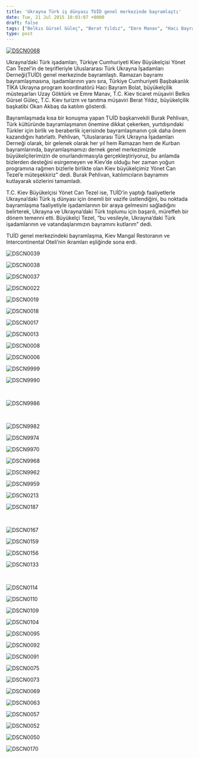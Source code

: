 ```yaml
---
title: 'Ukrayna Türk iş dünyası TUİD genel merkezinde bayramlaştı'
date: Tue, 21 Jul 2015 10:03:07 +0000
draft: false
tags: ["Belkıs Gürsel Güleç", "Berat Yıldız", "Emre Manav", "Hacı Bayram Bolat", "okan akbaş", "ramazan bayramı", "TUİD (Türk Ukrayna İşadamları Derneği)", "Ukrayna Türk İş Dünyası", "Ukrayna'da Bayram", "Ukrayna'da Ramazan", "Uzay Göktürk", "Yönet Can Tezel"]
type: post
---
```


[![DSCN0068](http://burakpehlivan.org/wp-content/uploads/2015/07/DSCN0068.jpg)](http://burakpehlivan.org/wp-content/uploads/2015/07/DSCN0068.jpg)

Ukrayna’daki Türk işadamları, Türkiye Cumhuriyeti Kiev Büyükelçisi Yönet Can Tezel’in de teşrifleriyle Uluslararası Türk Ukrayna İşadamları Derneği(TUİD) genel merkezinde bayramlaştı. Ramazan bayramı bayramlaşmasına, işadamlarının yanı sıra, Türkiye Cumhuriyeti Başbakanlık TİKA Ukrayna program koordinatörü Hacı Bayram Bolat, büyükelçilik müsteşarları Uzay Göktürk ve Emre Manav, T.C. Kiev ticaret müşaviri Belkıs Gürsel Güleç, T.C. Kiev turizm ve tanıtma müşaviri Berat Yıldız, büyükelçilik başkatibi Okan Akbaş da katılım gösterdi.

Bayramlaşmada kısa bir konuşma yapan TUİD başkanvekili Burak Pehlivan, Türk kültüründe bayramlaşmanın önemine dikkat çekerken, yurtdışındaki Türkler için birlik ve beraberlik içerisinde bayramlaşmanın çok daha önem kazandığını hatırlattı. Pehlivan, “Uluslararası Türk Ukrayna İşadamları Derneği olarak, bir gelenek olarak her yıl hem Ramazan hem de Kurban bayramlarında, bayramlaşmamızı dernek genel merkezimizde büyükelçilerimizin de onurlandırmasıyla gerçekleştiriyoruz, bu anlamda bizlerden desteğini esirgemeyen ve Kiev’de olduğu her zaman yoğun programına rağmen bizlerle birlikte olan Kiev büyükelçimiz Yönet Can Tezel’e müteşekkiriz” dedi. Burak Pehlivan, katılımcıların bayramını kutlayarak sözlerini tamamladı.

T.C. Kiev Büyükelçisi Yönet Can Tezel ise, TUİD’in yaptığı faaliyetlerle Ukrayna’daki Türk iş dünyası için önemli bir vazife üstlendiğini, bu noktada bayramlaşma faaliyetiyle işadamlarının bir araya gelmesini sağladığını belirterek, Ukrayna ve Ukrayna’daki Türk toplumu için başarılı, müreffeh bir dönem temenni etti. Büyükelçi Tezel, “bu vesileyle, Ukrayna’daki Türk işadamlarının ve vatandaşlarımızın bayramını kutlarım” dedi.

TUİD genel merkezindeki bayramlaşma, Kiev Mangal Restoranın ve Intercontinental Oteli’nin ikramları eşliğinde sona erdi.

![DSCN0039](http://tuid.org.ua/wp-content/uploads/2015/07/DSCN00391.jpg)

![DSCN0038](http://tuid.org.ua/wp-content/uploads/2015/07/DSCN0038.jpg)

![DSCN0037](http://tuid.org.ua/wp-content/uploads/2015/07/DSCN0037.jpg)

![DSCN0022](http://tuid.org.ua/wp-content/uploads/2015/07/DSCN0022.jpg)

![DSCN0019](http://tuid.org.ua/wp-content/uploads/2015/07/DSCN0019.jpg)

![DSCN0018](http://tuid.org.ua/wp-content/uploads/2015/07/DSCN00181.jpg)

![DSCN0017](http://tuid.org.ua/wp-content/uploads/2015/07/DSCN00171.jpg)

![DSCN0013](http://tuid.org.ua/wp-content/uploads/2015/07/DSCN0013.jpg)

![DSCN0008](http://tuid.org.ua/wp-content/uploads/2015/07/DSCN00081.jpg)

![DSCN0006](http://tuid.org.ua/wp-content/uploads/2015/07/DSCN00061.jpg)

![DSCN9999](http://tuid.org.ua/wp-content/uploads/2015/07/DSCN9999.jpg)

![DSCN9990](http://tuid.org.ua/wp-content/uploads/2015/07/DSCN9990.jpg)

 

![DSCN9986](http://tuid.org.ua/wp-content/uploads/2015/07/DSCN9986.jpg)

 

![DSCN9982](http://tuid.org.ua/wp-content/uploads/2015/07/DSCN9982.jpg)

![DSCN9974](http://tuid.org.ua/wp-content/uploads/2015/07/DSCN99741.jpg)

![DSCN9970](http://tuid.org.ua/wp-content/uploads/2015/07/DSCN9970.jpg)

![DSCN9968](http://tuid.org.ua/wp-content/uploads/2015/07/DSCN9968.jpg)

![DSCN9962](http://tuid.org.ua/wp-content/uploads/2015/07/DSCN99621.jpg)

![DSCN9959](http://tuid.org.ua/wp-content/uploads/2015/07/DSCN99591.jpg)

![DSCN0213](http://tuid.org.ua/wp-content/uploads/2015/07/DSCN0213.jpg)

![DSCN0187](http://tuid.org.ua/wp-content/uploads/2015/07/DSCN0187.jpg)

 

![DSCN0167](http://tuid.org.ua/wp-content/uploads/2015/07/DSCN0167.jpg)

![DSCN0159](http://tuid.org.ua/wp-content/uploads/2015/07/DSCN0159.jpg)

![DSCN0156](http://tuid.org.ua/wp-content/uploads/2015/07/DSCN0156.jpg)

![DSCN0133](http://tuid.org.ua/wp-content/uploads/2015/07/DSCN0133.jpg)

 

![DSCN0114](http://tuid.org.ua/wp-content/uploads/2015/07/DSCN0114.jpg)

![DSCN0110](http://tuid.org.ua/wp-content/uploads/2015/07/DSCN0110.jpg)

![DSCN0109](http://tuid.org.ua/wp-content/uploads/2015/07/DSCN0109.jpg)

![DSCN0104](http://tuid.org.ua/wp-content/uploads/2015/07/DSCN0104.jpg)

![DSCN0095](http://tuid.org.ua/wp-content/uploads/2015/07/DSCN0095.jpg)

![DSCN0092](http://tuid.org.ua/wp-content/uploads/2015/07/DSCN0092.jpg)

![DSCN0091](http://tuid.org.ua/wp-content/uploads/2015/07/DSCN0091.jpg)

![DSCN0075](http://tuid.org.ua/wp-content/uploads/2015/07/DSCN0075.jpg)

![DSCN0073](http://tuid.org.ua/wp-content/uploads/2015/07/DSCN0073.jpg)

![DSCN0069](http://tuid.org.ua/wp-content/uploads/2015/07/DSCN0069.jpg)

![DSCN0063](http://tuid.org.ua/wp-content/uploads/2015/07/DSCN0063.jpg)

![DSCN0057](http://tuid.org.ua/wp-content/uploads/2015/07/DSCN0057.jpg)

![DSCN0052](http://tuid.org.ua/wp-content/uploads/2015/07/DSCN0052.jpg)

![DSCN0050](http://tuid.org.ua/wp-content/uploads/2015/07/DSCN0050.jpg)

![DSCN0170](http://tuid.org.ua/wp-content/uploads/2015/07/DSCN0170.jpg)

 

